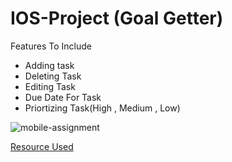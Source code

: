 # IOS-Project (Goal Getter)


Features To Include
- Adding task 
- Deleting Task 
- Editing Task 
- Due Date For Task 
- Priortizing Task(High , Medium , Low)

![mobile-assignment](https://user-images.githubusercontent.com/25124463/227086411-22d5853f-67ff-470e-84c5-aad0a5f638d9.gif)

[Resource Used](https://www.youtube.com/watch?v=wEf1YS4vyW8&list=PLwvDm4VfkdpheGqemblOIA7v3oq0MS30i)

